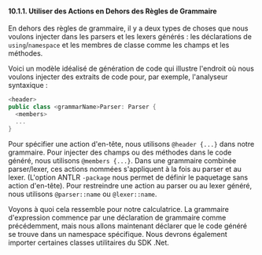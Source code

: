 #### 10.1.1. Utiliser des Actions en Dehors des Règles de Grammaire

En dehors des règles de grammaire, il y a deux types de choses que nous voulons injecter dans les parsers et les lexers générés : les déclarations de `using`/`namespace` et les membres de classe comme les champs et les méthodes.

Voici un modèle idéalisé de génération de code qui illustre l'endroit où nous voulons injecter des extraits de code pour, par exemple, l'analyseur syntaxique :

```csharp
<header>
public class <grammarName>Parser: Parser {
  <members>
  ...
}
```

Pour spécifier une action d'en-tête, nous utilisons `@header {...}` dans notre grammaire. Pour injecter des champs ou des méthodes dans le code généré, nous utilisons `@members {...}`. Dans une grammaire combinée parser/lexer, ces actions nommées s'appliquent à la fois au parser et au lexer. (L'option ANTLR `-package` nous permet de définir le paquetage sans action d'en-tête). Pour restreindre une action au parser ou au lexer généré, nous utilisons `@parser::name` ou `@lexer::name`.

Voyons à quoi cela ressemble pour notre calculatrice. La grammaire d'expression commence par une déclaration de grammaire comme précédemment, mais nous allons maintenant déclarer que le code généré se trouve dans un namespace spécifique. Nous devrons également importer certaines classes utilitaires du SDK .Net.
